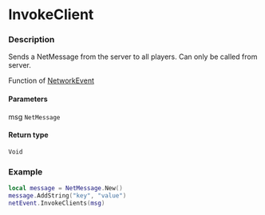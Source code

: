 # InvokeClient
### Description
Sends a NetMessage from the server to all players. Can only be called from server.

Function of [NetworkEvent](/classes/NetworkEvent/)

#### Parameters
msg `NetMessage`

#### Return type
`Void`

### Example
```lua
local message = NetMessage.New()
message.AddString("key", "value")
netEvent.InvokeClients(msg)
```
